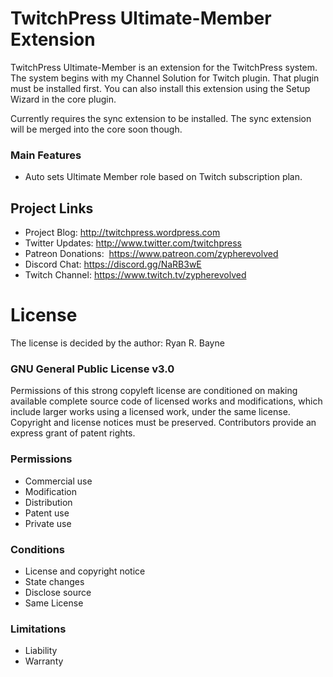 # TwitchPress Ultimate-Member Extension

TwitchPress Ultimate-Member is an extension for the TwitchPress system. The system begins with my Channel Solution for Twitch plugin. That plugin must be installed first. You can also install this extension using the Setup Wizard in the core plugin.

Currently requires the sync extension to be installed. The sync extension will be merged into the core soon though.
 
### Main Features
* Auto sets Ultimate Member role based on Twitch subscription plan.
 
## Project Links
* Project Blog: http://twitchpress.wordpress.com
* Twitter Updates: http://www.twitter.com/twitchpress
* Patreon Donations:  https://www.patreon.com/zypherevolved
* Discord Chat: https://discord.gg/NaRB3wE
* Twitch Channel: https://www.twitch.tv/zypherevolved
 
# License
The license is decided by the author: Ryan R. Bayne
 
### GNU General Public License v3.0
 
Permissions of this strong copyleft license are conditioned on making available complete source code of licensed works and modifications, which include larger works using a licensed work, under the same license. Copyright and license notices must be preserved. Contributors provide an express grant of patent rights.
 
### Permissions
* Commercial use
* Modification
* Distribution
* Patent use
* Private use
 
### Conditions
* License and copyright notice
* State changes
* Disclose source
* Same License
 
### Limitations
* Liability
* Warranty